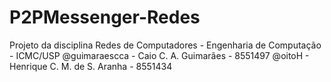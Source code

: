 # P2PMessenger-Redes
Projeto da disciplina Redes de Computadores - Engenharia de Computação - ICMC/USP 
@guimaraescca - Caio C. A. Guimarães - 8551497
@oitoH - Henrique C. M. de S. Aranha - 8551434 
